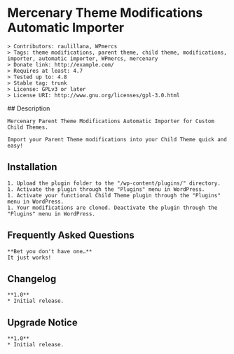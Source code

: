 # Mercenary Theme Modifications Automatic Importer

	> Contributors: raulillana, WPmercs
	> Tags: theme modifications, parent theme, child theme, modifications, importer, automatic importer, WPmercs, mercenary
	> Donate link: http://example.com/
	> Requires at least: 4.7
	> Tested up to: 4.8
	> Stable tag: trunk
	> License: GPLv3 or later
	> License URI: http://www.gnu.org/licenses/gpl-3.0.html


## Description

	Mercenary Parent Theme Modifications Automatic Importer for Custom Child Themes.

	Import your Parent Theme modifications into your Child Theme quick and easy!

## Installation

	1. Upload the plugin folder to the "/wp-content/plugins/" directory.
	1. Activate the plugin through the "Plugins" menu in WordPress.
	1. Activate your functional Child Theme plugin through the "Plugins" menu in WordPress.
	1. Your modifications are cloned. Deactivate the plugin through the "Plugins" menu in WordPress.

## Frequently Asked Questions

	**Bet you don't have one…**
	It just works!

## Changelog

	**1.0**
	* Initial release.

## Upgrade Notice
	
	**1.0**
	* Initial release.